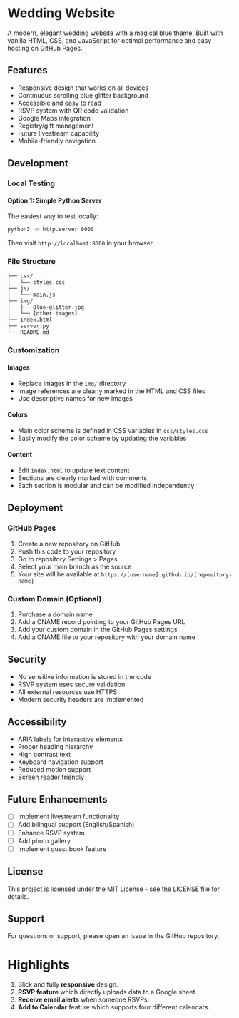 # Wedding Website

A modern, elegant wedding website with a magical blue theme. Built with vanilla HTML, CSS, and JavaScript for optimal performance and easy hosting on GitHub Pages.

## Features

- Responsive design that works on all devices
- Continuous scrolling blue glitter background
- Accessible and easy to read
- RSVP system with QR code validation
- Google Maps integration
- Registry/gift management
- Future livestream capability
- Mobile-friendly navigation

## Development

### Local Testing

#### Option 1: Simple Python Server
The easiest way to test locally:
```bash
python3 -m http.server 8000
```
Then visit `http://localhost:8000` in your browser.


### File Structure

```
├── css/
│   └── styles.css
├── js/
│   └── main.js
├── img/
│   ├── Blue-glitter.jpg
│   └── [other images]
├── index.html
├── server.py
└── README.md
```

### Customization

#### Images
- Replace images in the `img/` directory
- Image references are clearly marked in the HTML and CSS files
- Use descriptive names for new images

#### Colors
- Main color scheme is defined in CSS variables in `css/styles.css`
- Easily modify the color scheme by updating the variables

#### Content
- Edit `index.html` to update text content
- Sections are clearly marked with comments
- Each section is modular and can be modified independently

## Deployment

### GitHub Pages

1. Create a new repository on GitHub
2. Push this code to your repository
3. Go to repository Settings > Pages
4. Select your main branch as the source
5. Your site will be available at `https://[username].github.io/[repository-name]`

### Custom Domain (Optional)

1. Purchase a domain name
2. Add a CNAME record pointing to your GitHub Pages URL
3. Add your custom domain in the GitHub Pages settings
4. Add a CNAME file to your repository with your domain name

## Security

- No sensitive information is stored in the code
- RSVP system uses secure validation
- All external resources use HTTPS
- Modern security headers are implemented

## Accessibility

- ARIA labels for interactive elements
- Proper heading hierarchy
- High contrast text
- Keyboard navigation support
- Reduced motion support
- Screen reader friendly

## Future Enhancements

- [ ] Implement livestream functionality
- [ ] Add bilingual support (English/Spanish)
- [ ] Enhance RSVP system
- [ ] Add photo gallery
- [ ] Implement guest book feature

## License

This project is licensed under the MIT License - see the LICENSE file for details.

## Support

For questions or support, please open an issue in the GitHub repository.

# Highlights
1. Slick and fully __responsive__ design.
2. __RSVP feature__ which directly uploads data to a Google sheet.
3. __Receive email alerts__ when someone RSVPs.
4. __Add to Calendar__ feature which supports four different calendars.

